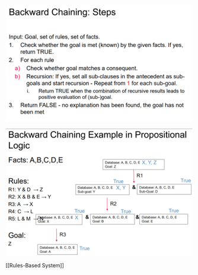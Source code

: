 ![](Pasted%20image%2020220331093551.png)

![](Pasted%20image%2020220331093609.png)


[[Rules-Based System]]